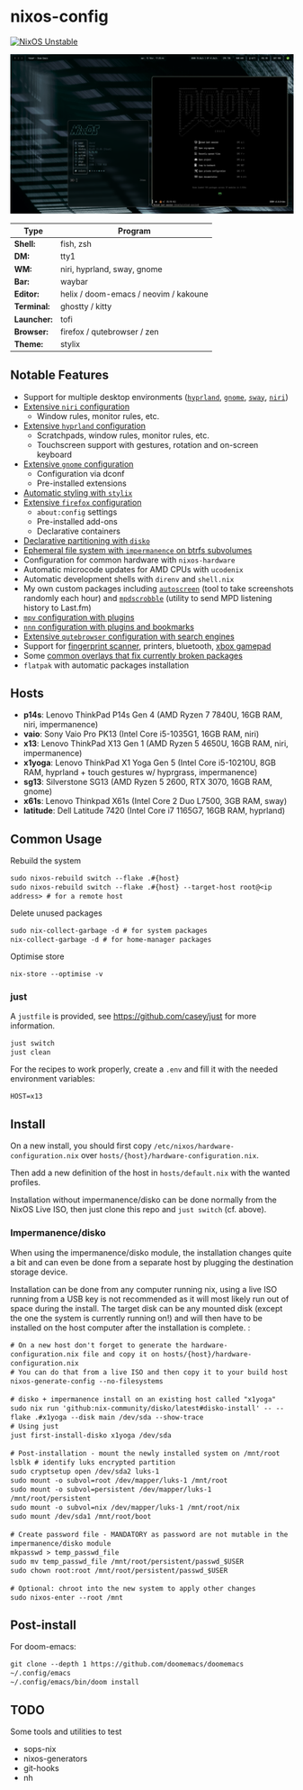 # nixos-config

[![NixOS Unstable](https://img.shields.io/badge/NixOS-unstable-blue.svg?style=flat-square&logo=NixOS&logoColor=white)](https://nixos.org)

![t470s](imgs/t470s.png)

| Type           | Program                                  |
|----------------|------------------------------------------|
| **Shell:**     | fish, zsh                                |
| **DM:**        | tty1                                     |
| **WM:**        | niri, hyprland, sway, gnome              |
| **Bar:**       | waybar                                   |
| **Editor:**    | helix / doom-emacs / neovim / kakoune    |
| **Terminal:**  | ghostty / kitty                          |
| **Launcher:**  | tofi                                     |
| **Browser:**   | firefox / qutebrowser / zen              |
| **Theme:**     | stylix                                   |

## Notable Features

- Support for multiple desktop environments ([`hyprland`](./apps/hyprland/), [`gnome`](./apps/gnome/), [`sway`](./apps/sway/), [`niri`](./apps/niri/))
- [Extensive `niri` configuration](./apps/niri/)
  - Window rules, monitor rules, etc.
- [Extensive `hyprland` configuration](./apps/hyprland/)
  - Scratchpads, window rules, monitor rules, etc.
  - Touchscreen support with gestures, rotation and on-screen keyboard
- [Extensive `gnome` configuration](./apps/gnome/)
  - Configuration via dconf
  - Pre-installed extensions
- [Automatic styling with `stylix`](./apps/stylix/)
- [Extensive `firefox` configuration](./apps/firefox/firefox.nix)
  - `about:config` settings
  - Pre-installed add-ons
  - Declarative containers
- [Declarative partitioning with `disko`](./modules/disko/encrypted-btrfs-impermanence.nix)
- [Ephemeral file system with `impermanence` on btrfs subvolumes](./modules/impermanence/)
- Configuration for common hardware with `nixos-hardware`
- Automatic microcode updates for AMD CPUs with `ucodenix`
- Automatic development shells with `direnv` and `shell.nix`
- My own custom packages including [`autoscreen`](./apps/autoscreen/) (tool to take screenshots randomly each hour) and [`mpdscrobble`](./apps/mpdscrobble/) (utility to send MPD listening history to Last.fm)
- [`mpv` configuration with plugins](./apps/mpv/mpv.nix)
- [`nnn` configuration with plugins and bookmarks](./apps/nnn/nnn.nix)
- [Extensive `qutebrowser` configuration with search engines](./apps/qutebrowser/qutebrowser.nix)
- Support for [fingerprint scanner](./modules/common/fingerprint-scanner.nix), printers, bluetooth, [xbox gamepad](./modules/common/xbox.nix)
- Some [common overlays that fix currently broken packages](./modules/overlays.nix) 
- `flatpak` with automatic packages installation

## Hosts

- **p14s**: Lenovo ThinkPad P14s Gen 4 (AMD Ryzen 7 7840U, 16GB RAM, niri, impermanence)
- **vaio**: Sony Vaio Pro PK13 (Intel Core i5-1035G1, 16GB RAM, niri)
- **x13**: Lenovo ThinkPad X13 Gen 1 (AMD Ryzen 5 4650U, 16GB RAM, niri, impermanence)
- **x1yoga**: Lenovo ThinkPad X1 Yoga Gen 5 (Intel Core i5-10210U, 8GB RAM, hyprland + touch gestures w/ hyprgrass, impermanence)
- **sg13**: Silverstone SG13 (AMD Ryzen 5 2600, RTX 3070, 16GB RAM, gnome)
- **x61s**: Lenovo Thinkpad X61s (Intel Core 2 Duo L7500, 3GB RAM, sway)
- **latitude**: Dell Latitude 7420 (Intel Core i7 1165G7, 16GB RAM, hyprland)

## Common Usage

Rebuild the system

```
sudo nixos-rebuild switch --flake .#{host}
sudo nixos-rebuild switch --flake .#{host} --target-host root@<ip address> # for a remote host
```

Delete unused packages

```
sudo nix-collect-garbage -d # for system packages
nix-collect-garbage -d # for home-manager packages
```

Optimise store

```
nix-store --optimise -v
```

### just

A `justfile` is provided, see https://github.com/casey/just for more information.

```
just switch
just clean
```

For the recipes to work properly, create a `.env` and fill it with the needed environment variables:

```
HOST=x13
```

## Install

On a new install, you should first copy `/etc/nixos/hardware-configuration.nix` over `hosts/{host}/hardware-configuration.nix`.

Then add a new definition of the host in `hosts/default.nix` with the wanted profiles.

Installation without impermanence/disko can be done normally from the NixOS Live ISO, then just clone this repo and `just switch` (cf. above).

### Impermanence/disko

When using the impermanence/disko module, the installation changes quite a bit and can even be done from a separate host by plugging the destination storage device.

Installation can be done from any computer running nix, using a live ISO running from a USB key is not recommended as it will most likely run out of space during the install.
The target disk can be any mounted disk (except the one the system is currently running on!) and will then have to be installed on the host computer after the installation is complete.
:

```
# On a new host don't forget to generate the hardware-configuration.nix file and copy it on hosts/{host}/hardware-configuration.nix
# You can do that from a live ISO and then copy it to your build host
nixos-generate-config --no-filesystems

# disko + impermanence install on an existing host called "x1yoga"
sudo nix run 'github:nix-community/disko/latest#disko-install' -- --flake .#x1yoga --disk main /dev/sda --show-trace
# Using just
just first-install-disko x1yoga /dev/sda

# Post-installation - mount the newly installed system on /mnt/root
lsblk # identify luks encrypted partition
sudo cryptsetup open /dev/sda2 luks-1
sudo mount -o subvol=root /dev/mapper/luks-1 /mnt/root
sudo mount -o subvol=persistent /dev/mapper/luks-1 /mnt/root/persistent  
sudo mount -o subvol=nix /dev/mapper/luks-1 /mnt/root/nix
sudo mount /dev/sda1 /mnt/root/boot

# Create password file - MANDATORY as password are not mutable in the impermanence/disko module
mkpasswd > temp_passwd_file
sudo mv temp_passwd_file /mnt/root/persistent/passwd_$USER
sudo chown root:root /mnt/root/persistent/passwd_$USER

# Optional: chroot into the new system to apply other changes
sudo nixos-enter --root /mnt
```

## Post-install

For doom-emacs:

```
git clone --depth 1 https://github.com/doomemacs/doomemacs ~/.config/emacs
~/.config/emacs/bin/doom install
```

## TODO

Some tools and utilities to test

- sops-nix
- nixos-generators
- git-hooks
- nh

